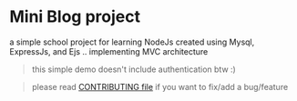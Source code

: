 # Mini Blog project

a simple school project for learning NodeJs created using Mysql, ExpressJs, and Ejs .. implementing MVC architecture

> this simple demo doesn't include authentication btw :)

> please read [CONTRIBUTING file](CONTRIBUTING.md) if you want to fix/add a bug/feature
